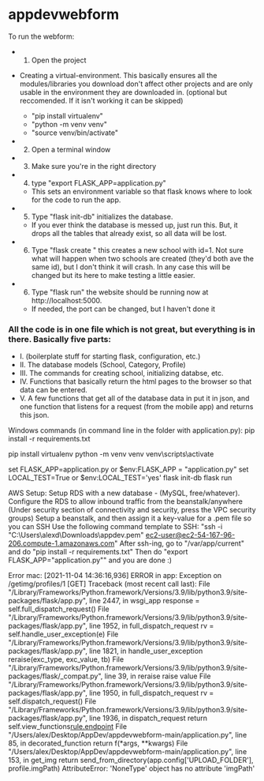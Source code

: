 # appdevwebform

To run the webform:

* 1) Open the project


* Creating a virtual-environment. This basically ensures all the modules/libraries you download don't affect other projects and are only usable in the environment they are downloaded in. 
(optional but reccomended. If it isn't working it can be skipped)
  * "pip install virtualenv"
  * "python -m venv venv" 
  * "source venv/bin/activate"



* 2) Open a terminal window 
* 3) Make sure you're in the right directory
* 4) type "export FLASK_APP=application.py"
  * This sets an environment variable so that flask knows where to look for the code to run the app. 
* 5) Type "flask init-db" initializes the database. 
  * If you ever think the database is messed up, just run this. But, it drops all the tables that already exist, so all data will be lost.
* 6) Type "flask create <enter a name here>" this creates a new school with id=1. Not sure what will happen when two schools are created (they'd both ave the same id), but I don't think it will crash. In any case this will be changed but its here to make testing a little easier. 
* 6) Type "flask run" the website should be running now at http://localhost:5000.
  * If needed, the port can be changed, but I haven't done it
 
### All the code is in one file which is not great, but everything is in there. Basically five parts:
 
* I. (boilerplate stuff for starting flask, configuration, etc.) 
* II. The database models (School, Category, Profile)
* III. The commands for creating school, initializing databse, etc.
* IV. Functions that basically return the html pages to the browser so that data can be entered.
* V. A few functions that get all of the database data in put it in json, and one function that listens for a request (from the mobile app) and returns this json. 


Windows commands (in command line in the folder with application.py):
pip install -r requirements.txt

pip install virtualenv
python -m venv venv
venv\scripts\activate

set FLASK_APP=application.py or $env:FLASK_APP = "application.py"
set LOCAL_TEST=True or $env:LOCAL_TEST='yes'
flask init-db
flask run


AWS Setup:
Setup RDS with a new database - (MySQL, free/whatever).
Configure the RDS to allow inbound traffic from the beanstalk/anywhere (Under security section of connectivity and security, press the VPC security groups)
Setup a beanstalk, and then assign it a key-value for a .pem file so you can SSH
Use the following command template to SSH: "ssh -i "C:\Users\alexd\Downloads\appdev.pem" ec2-user@ec2-54-167-96-206.compute-1.amazonaws.com"
After ssh-ing, go to "/var/app/current" and do "pip install -r requirements.txt"
Then do "export FLASK_APP="application.py"" and you are done :)


Error mac:
[2021-11-04 14:36:16,936] ERROR in app: Exception on /getimg/profiles/1 [GET]
Traceback (most recent call last):
  File "/Library/Frameworks/Python.framework/Versions/3.9/lib/python3.9/site-packages/flask/app.py", line 2447, in wsgi_app
    response = self.full_dispatch_request()
  File "/Library/Frameworks/Python.framework/Versions/3.9/lib/python3.9/site-packages/flask/app.py", line 1952, in full_dispatch_request
    rv = self.handle_user_exception(e)
  File "/Library/Frameworks/Python.framework/Versions/3.9/lib/python3.9/site-packages/flask/app.py", line 1821, in handle_user_exception
    reraise(exc_type, exc_value, tb)
  File "/Library/Frameworks/Python.framework/Versions/3.9/lib/python3.9/site-packages/flask/_compat.py", line 39, in reraise
    raise value
  File "/Library/Frameworks/Python.framework/Versions/3.9/lib/python3.9/site-packages/flask/app.py", line 1950, in full_dispatch_request
    rv = self.dispatch_request()
  File "/Library/Frameworks/Python.framework/Versions/3.9/lib/python3.9/site-packages/flask/app.py", line 1936, in dispatch_request
    return self.view_functions[rule.endpoint](**req.view_args)
  File "/Users/alex/Desktop/AppDev/appdevwebform-main/application.py", line 85, in decorated_function
    return f(*args, **kwargs)
  File "/Users/alex/Desktop/AppDev/appdevwebform-main/application.py", line 153, in get_img
    return send_from_directory(app.config['UPLOAD_FOLDER'], profile.imgPath)
AttributeError: 'NoneType' object has no attribute 'imgPath'
